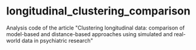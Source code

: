 # longitudinal_clustering_comparison
Analysis code of the article "Clustering longitudinal data: comparison of model-based and distance-based approaches using simulated and real-world data in psychiatric research"

